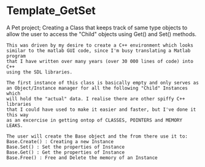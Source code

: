 # Template_GetSet
A Pet project; Creating a Class that keeps track of same type objects 
	to allow the user to access the "Child" objects using Get() and Set() methods. 
	
	This was driven by my desire to create a C++ environment which looks
	similar to the matlab GUI code, since I'm busy translating a Matlab program
	that I have written over many years (over 30 000 lines of code) into C++ 
	using the SDL libraries. 
	
	The first instance of this class is basically empty and only serves as
	an Object/Instance manager for all the following "Child" Instances which
	will hold the "actual" data. I realise there are other spiffy C++ libraries 
	that I could have used to make it easier and faster, but I've done it this way
	as an excercise in getting ontop of CLASSES, POINTERS and MEMORY LEAKS.
	
	The user will create the Base object and the from there use it to:
	Base.Create() : Creating a new Instance
	Base.Set() : Set the properties of Instance 
	Base.Get() : Get the properties of Instance
	Base.Free() : Free and Delete the memory of an Instance
